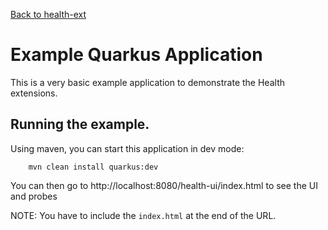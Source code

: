 [Back to health-ext](https://github.com/microprofile-extensions/health-ext/blob/master/README.md)

# Example Quarkus Application

This is a very basic example application to demonstrate the Health extensions.

## Running the example.

Using maven, you can start this application in dev mode:

    
```
    mvn clean install quarkus:dev
```

You can then go to http://localhost:8080/health-ui/index.html to see the UI and probes

NOTE: You have to include the `index.html` at the end of the URL.
